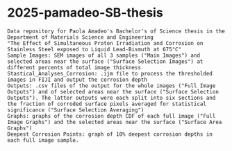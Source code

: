 # 2025-pamadeo-SB-thesis
	Data repository for Paola Amadeo's Bachelor's of Science thesis in the Department of Materials Science and Engineering
	"The Effect of Simultaneous Proton Irradiation and Corrosion on Stainless Steel exposed to Liquid Lead-Bismuth at 675°C"
	Sample Images: SEM images of all 3 samples ("Main Images") and selected areas near the surface ("Surface Selection Images") at different percents of total image thickness
	Stastical_Analyses_Corrosion: .ijm file to process the thresholded images in FIJI and output the corrosion depth
	Outputs: .csv files of the output for the whole images ("Full Image Outputs") and of selected areas near the surface ("Surface Selection Outputs"). The latter outputs were each split into six sections and the fraction of corroded surface pixels averaged for statistical significance ("Surface Selection Averaging")
	Graphs: graphs of the corrosion depth CDF of each full image ("Full Image Graphs") and the selected areas near the surface ("Surface Area Graphs")
	Deepest Corrosion Points: graph of 10% deepest corrosion depths in each full image sample.
